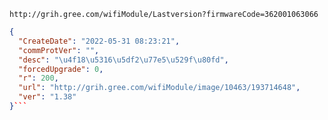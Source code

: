 `http://grih.gree.com/wifiModule/Lastversion?firmwareCode=362001063066`

```json
{
  "CreateDate": "2022-05-31 08:23:21",
  "commProtVer": "",
  "desc": "\u4f18\u5316\u5df2\u77e5\u529f\u80fd",
  "forcedUpgrade": 0,
  "r": 200,
  "url": "http://grih.gree.com/wifiModule/image/10463/193714648",
  "ver": "1.38"
}```